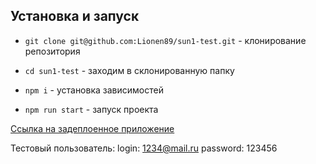 ## Установка и запуск

- `git clone git@github.com:Lionen89/sun1-test.git` - клонирование репозитория
- `cd sun1-test` - заходим в склонированную папку
- `npm i` - установка зависимостей

- `npm run start` - запуск проекта

[Ссылка на задеплоенное приложение](https://main--illustrious-palmier-891684.netlify.app/)

Тестовый пользователь:
login: 1234@mail.ru
password: 123456
